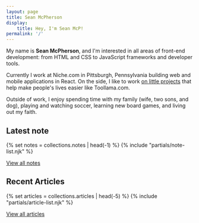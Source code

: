 ```yaml
---
layout: page
title: Sean McPherson
display:
    title: Hey, I'm Sean McP!
permalink: '/'
---
```


My name is **Sean McPherson**, and I'm interested in all areas of front-end development: from HTML and CSS to JavaScript frameworks and developer tools.

Currently I work at Niche.com in Pittsburgh, Pennsylvania building web and mobile applications in React. On the side, I like to work [on little projects](https://github.com/seanmcp) that help make people's lives easier like Toollama.com.

Outside of work, I enjoy spending time with my family (wife, two sons, and dog), playing and watching soccer, learning new board games, and living out my faith.

## Latest note

{% set notes = collections.notes | head(-1) %}
{% include "partials/note-list.njk" %}

[View all notes](/notes/)

## Recent Articles

{% set articles = collections.articles | head(-5) %}
{% include "partials/article-list.njk" %}

[View all articles](/articles/)